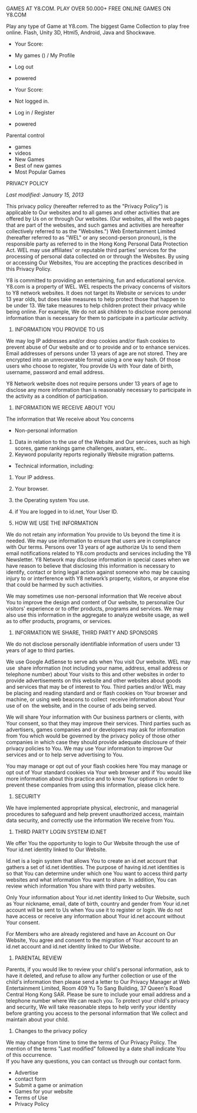 GAMES AT Y8.COM. PLAY OVER 50.000+ FREE ONLINE GAMES ON Y8.COM

Play any type of Game at Y8.com. The biggest Game Collection to play free online. Flash, Unity 3D, Html5, Android, Java and Shockwave.

*   Your Score:
*   My games () / My Profile
*   Log out
*   powered

*   Your Score:
*   Not logged in.
*   Log in / Register
*   powered

Parental control

*   games
*   videos
*   New Games
*   Best of new games
*   Most Popular Games

PRIVACY POLICY

_Last modified: January 15, 2013_

This privacy policy (hereafter referred to as the "Privacy Policy") is applicable to Our websites and to all games and other activities that are offered by Us on or through Our websites. (Our websites, all the web pages that are part of the websites, and such games and activities are hereafter collectively referred to as the "Websites.") Web Entertainment Limited (hereafter referred to as "WEL" or any second-person pronoun), is the responsible party as referred to in the Hong Kong Personal Data Protection Act. WEL may use affiliates' or reputable third parties' services for the processing of personal data collected on or through the Websites. By using or accessing Our Websites, You are accepting the practices described in this Privacy Policy.

Y8 is committed to providing an entertaining, fun and educational service. Y8.com is a property of WEL. WEL respects the privacy concerns of visitors to Y8 network websites. It does not target its Website or services to under 13 year olds, but does take measures to help protect those that happen to be under 13. We take measures to help children protect their privacy while being online. For example, We do not ask children to disclose more personal information than is necessary for them to participate in a particular activity.

1.  INFORMATION YOU PROVIDE TO US

We may log IP addresses and/or drop cookies and/or flash cookies to prevent abuse of Our website and or to provide and or to enhance services. Email addresses of persons under 13 years of age are not stored. They are encrypted into an unrecoverable format using a one way hash. Of those users who choose to register, You provide Us with Your date of birth, username, password and email address.

Y8 Network website does not require persons under 13 years of age to disclose any more information than is reasonably necessary to participate in the activity as a condition of participation.

1.  INFORMATION WE RECEIVE ABOUT YOU

The information that We receive about You concerns

*   Non-personal information

1.  Data in relation to the use of the Website and Our services, such as high scores, game rankings game challenges, avatars, etc..
2.  Keyword popularity reports regionally Website migration patterns.

*   Technical information, including:

1.  Your IP address.
2.  Your browser.
3.  the Operating system You use.
4.  if You are logged in to id.net, Your User ID.

1.  HOW WE USE THE INFORMATION

We do not retain any information You provide to Us beyond the time it is needed. We may use information to ensure that users are in compliance with Our terms. Persons over 13 years of age authorize Us to send them email notifications related to Y8.com products and services including the Y8 Newsletter. Y8 Network may disclose information in special cases when we have reason to believe that disclosing this information is necessary to identify, contact or bring legal action against someone who may be causing injury to or interference with Y8 network’s property, visitors, or anyone else that could be harmed by such activities.

We may sometimes use non-personal information that We receive about You to improve the design and content of Our website, to personalize Our visitors' experience or to offer products, programs and services. We may also use this information in the aggregate to analyze website usage, as well as to offer products, programs, or services.

1.  INFORMATION WE SHARE, THIRD PARTY AND SPONSORS

We do not disclose personally identifiable information of users under 13 years of age to third parties.

We use Google AdSense to serve ads when You visit Our website. WEL may use  share information (not including your name, address, email address or telephone number) about Your visits to this and other websites in order to provide advertisements on this website and other websites about goods and services that may be of interest to You. Third parties and/or WEL may be placing and reading standard and or flash cookies on Your browser and machine, or using web beacons to collect  receive information about Your use of on  the website, and in the course of ads being served.

We will share Your information with Our business partners or clients, with Your consent, so that they may improve their services. Third parties such as advertisers, games companies and or developers may ask for information from You which would be governed by the privacy policy of those other companies in which case they should provide adequate disclosure of their privacy policies to You. We may use Your information to improve Our services and or to help serve advertising to You.

You may manage or opt out of your flash cookies here You may manage or opt out of Your standard cookies via Your web browser and if You would like more information about this practice and to know Your options in order to prevent these companies from using this information, please click here.

1.  SECURITY

We have implemented appropriate physical, electronic, and managerial procedures to safeguard and help prevent unauthorized access, maintain data security, and correctly use the information We receive from You.

1.  THIRD PARTY LOGIN SYSTEM ID.NET

We offer You the opportunity to login to Our Website through the use of Your id.net identity linked to Our Website.

Id.net is a login system that allows You to create an id.net account that gathers a set of id.net identities. The purpose of having id.net identities is so that You can determine under which one You want to access third party websites and what information You want to share. In addition, You can review which information You share with third party websites.

Only Your information about Your id.net identity linked to Our Website, such as Your nickname, email, date of birth, country and gender from Your id.net account will be sent to Us when You use it to register or login. We do not have access or receive any information about Your id.net account without Your consent.

For Members who are already registered and have an Account on Our Website, You agree and consent to the migration of Your account to an id.net account and id.net identity linked to Our Website.

1.  PARENTAL REVIEW

Parents, if you would like to review your child's personal information, ask to have it deleted, and refuse to allow any further collection or use of the child's information then please send a letter to Our Privacy Manager at Web Entertainment Limited, Room 409 Yu To Sang Building, 37 Queen's Road Central Hong Kong SAR. Please be sure to include your email address and a telephone number where We can reach you. To protect your child's privacy and security, We will take reasonable steps to help verify your identity before granting you access to the personal information that We collect and maintain about your child.

1.  Changes to the privacy policy

We may change from time to time the terms of Our Privacy Policy. The mention of the terms "Last modified" followed by a date shall indicate You of this occurrence.  
If you have any questions, you can contact us through our contact form.

*   Advertise
*   contact form
*   Submit a game or animation
*   Games for your website
*   Terms of Use
*   Privacy Policy